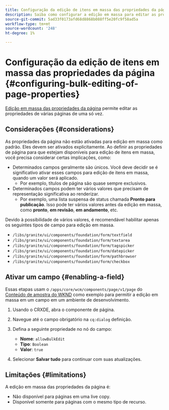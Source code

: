 ```yaml
---
title: Configuração da edição de itens em massa das propriedades da página
description: Saiba como configurar a edição em massa para editar as propriedades de várias páginas de uma só vez.
source-git-commit: 5ad33f0173afd68d8868b088ff5e20fc9f58ad5a
workflow-type: tm+mt
source-wordcount: '248'
ht-degree: 1%

---
```



# Configuração da edição de itens em massa das propriedades da página {#configuring-bulk-editing-of-page-properties}

[Edição em massa das propriedades da página](/help/sites-cloud/authoring/fundamentals/page-properties.md#from-the-sites-console-multiple-pages) permite editar as propriedades de várias páginas de uma só vez.

## Considerações {#considerations}

As propriedades da página não estão ativadas para edição em massa como padrão. Eles devem ser ativados explicitamente. Ao definir as propriedades de página para que estejam disponíveis para edição de itens em massa, você precisa considerar certas implicações, como:

* Determinados campos geralmente são únicos. Você deve decidir se é significativo ativar esses campos para edição de itens em massa, quando um valor será aplicado.
   * Por exemplo, títulos de página são quase sempre exclusivos.
* Determinados campos podem ter vários valores que precisam de representação significativa ao renderizar.
   * Por exemplo, uma lista suspensa de status chamada **Pronto para publicação**. Isso pode ter vários valores antes da edição em massa, como **pronto**, **em revisão**, **em andamento**, etc.

Devido à possibilidade de vários valores, é recomendável habilitar apenas os seguintes tipos de campo para edição em massa.

* `/libs/granite/ui/components/foundation/form/textfield`
* `/libs/granite/ui/components/foundation/form/textarea`
* `/libs/granite/ui/components/foundation/form/tagspicker`
* `/libs/granite/ui/components/foundation/form/datepicker`
* `/libs/granite/ui/components/foundation/form/pathbrowser`
* `/libs/granite/ui/components/foundation/form/checkbox`

## Ativar um campo {#enabling-a-field}

Essas etapas usam o `/apps/core/wcm/components/page/v1/page` do [Conteúdo de amostra do WKND](/help/implementing/developing/introduction/develop-wknd-tutorial.md) como exemplo para permitir a edição em massa em um campo em um ambiente de desenvolvimento.

1. Usando o CRXDE, abra o componente de página.
1. Navegue até o campo obrigatório na `cq:dialog` definição.
1. Defina a seguinte propriedade no nó do campo:

   * **Nome**: `allowBulkEdit`
   * **Tipo**: `Boolean`
   * **Valor**: `true`

1. Selecionar **Salvar tudo** para continuar com suas atualizações.

## Limitações {#limitations}

A edição em massa das propriedades da página é:

* Não disponível para páginas em uma live copy.
* Disponível somente para páginas com o mesmo tipo de recurso.
